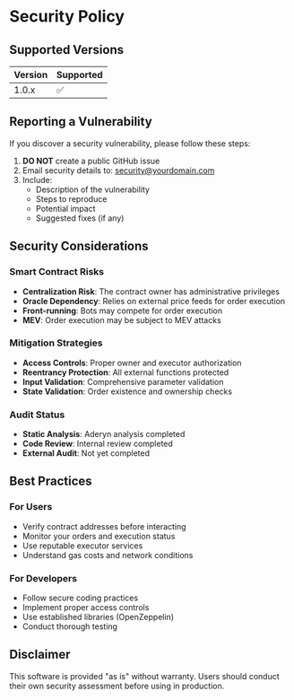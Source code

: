 # Security Policy

## Supported Versions

| Version | Supported          |
| ------- | ------------------ |
| 1.0.x   | :white_check_mark: |

## Reporting a Vulnerability

If you discover a security vulnerability, please follow these steps:

1. **DO NOT** create a public GitHub issue
2. Email security details to: [security@yourdomain.com](mailto:security@yourdomain.com)
3. Include:
   - Description of the vulnerability
   - Steps to reproduce
   - Potential impact
   - Suggested fixes (if any)

## Security Considerations

### Smart Contract Risks

- **Centralization Risk**: The contract owner has administrative privileges
- **Oracle Dependency**: Relies on external price feeds for order execution
- **Front-running**: Bots may compete for order execution
- **MEV**: Order execution may be subject to MEV attacks

### Mitigation Strategies

- **Access Controls**: Proper owner and executor authorization
- **Reentrancy Protection**: All external functions protected
- **Input Validation**: Comprehensive parameter validation
- **State Validation**: Order existence and ownership checks

### Audit Status

- **Static Analysis**: Aderyn analysis completed
- **Code Review**: Internal review completed
- **External Audit**: Not yet completed

## Best Practices

### For Users

- Verify contract addresses before interacting
- Monitor your orders and execution status
- Use reputable executor services
- Understand gas costs and network conditions

### For Developers

- Follow secure coding practices
- Implement proper access controls
- Use established libraries (OpenZeppelin)
- Conduct thorough testing

## Disclaimer

This software is provided "as is" without warranty. Users should conduct their own security assessment before using in production.
